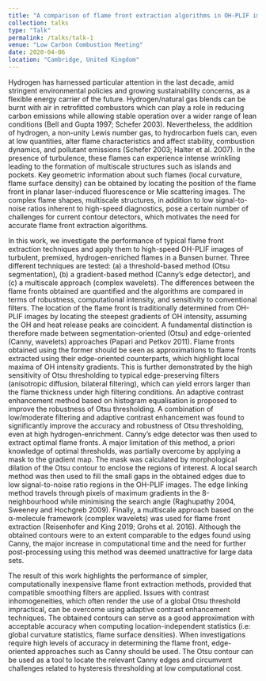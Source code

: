 ```yaml
---
title: "A comparison of flame front extraction algorithms in OH-PLIF images of turbulent hydrogen-enriched methane-air flames"
collection: talks
type: "Talk"
permalink: /talks/talk-1		
venue: "Low Carbon Combustion Meeting"
date: 2020-04-06
location: "Cambridge, United Kingdom"
---
```


Hydrogen has harnessed particular attention in the last decade, amid stringent environmental policies and growing sustainability concerns, as a flexible energy carrier of the future. Hydrogen/natural gas blends can be burnt with air in retrofitted combustors which can play a role in reducing carbon emissions while allowing stable operation over a wider range of lean conditions (Bell and Gupta 1997; Schefer 2003). Nevertheless, the addition of hydrogen, a non-unity Lewis number gas, to hydrocarbon fuels can, even at low quantities, alter flame characteristics and affect stability, combustion dynamics, and pollutant emissions (Schefer 2003; Halter et al. 2007). In the presence of turbulence, these flames can experience intense wrinkling leading to the formation of multiscale structures such as islands and pockets. Key geometric information about such flames (local curvature, flame surface density) can be obtained by locating the position of the flame front in planar laser-induced fluorescence or Mie scattering images. The complex flame shapes, multiscale structures, in addition to low signal-to-noise ratios inherent to high-speed diagnostics, pose a certain number of challenges for current contour detectors, which motivates the need for accurate flame front extraction algorithms. 

In this work, we investigate the performance of typical flame front extraction techniques and apply them to high-speed OH-PLIF images of turbulent, premixed, hydrogen-enriched flames in a Bunsen burner. Three different techniques are tested: (a) a threshold-based method (Otsu segmentation), (b) a gradient-based method (Canny’s edge detector), and (c) a multiscale approach (complex wavelets). The differences between the flame fronts obtained are quantified and the algorithms are compared in terms of robustness, computational intensity, and sensitivity to conventional filters. The location of the flame front is traditionally determined from OH-PLIF images by locating the steepest gradients of OH intensity, assuming the OH and heat release peaks are coincident. A fundamental distinction is therefore made between segmentation-oriented (Otsu) and edge-oriented (Canny, wavelets) approaches (Papari and Petkov 2011). Flame fronts obtained using the former should be seen as approximations to flame fronts extracted using their edge-oriented counterparts, which highlight local maxima of OH intensity gradients. This is further demonstrated by the high sensitivity of Otsu thresholding to typical edge-preserving filters (anisotropic diffusion, bilateral filtering), which can yield errors larger than the flame thickness under high filtering conditions. An adaptive contrast enhancement method based on histogram equalisation is proposed to improve the robustness of Otsu thresholding. A combination of low/moderate filtering and adaptive contrast enhancement was found to significantly improve the accuracy and robustness of Otsu thresholding, even at high hydrogen-enrichment. Canny’s edge detector was then used to extract optimal flame fronts. A major limitation of this method, a priori knowledge of optimal thresholds, was partially overcome by applying a mask to the gradient map. The mask was calculated by morphological dilation of the Otsu contour to enclose the regions of interest. A local search method was then used to fill the small gaps in the obtained edges due to low signal-to-noise ratio regions in the OH-PLIF images. The edge linking method travels through pixels of maximum gradients in the 8-neighbourhood while minimising the search angle (Raghupathy 2004, Sweeney and Hochgreb 2009). Finally, a multiscale approach based on the α-molecule framework (complex wavelets) was used for flame front extraction (Reisenhofer and King 2019; Grohs et al. 2016). Although the obtained contours were to an extent comparable to the edges found using Canny, the major increase in computational time and the need for further post-processing using this method was deemed unattractive for large data sets. 

The result of this work highlights the performance of simpler, computationally inexpensive flame front extraction methods, provided that compatible smoothing filters are applied. Issues with contrast inhomogeneities, which often render the use of a global Otsu threshold impractical, can be overcome using adaptive contrast enhancement techniques. The obtained contours can serve as a good approximation with acceptable accuracy when computing location-independent statistics (i.e: global curvature statistics, flame surface densities). When investigations require high levels of accuracy in determining the flame front, edge-oriented approaches such as Canny should be used. The Otsu contour can be used as a tool to locate the relevant Canny edges and circumvent challenges related to hysteresis thresholding at low computational cost.